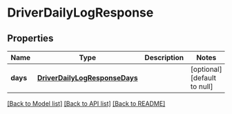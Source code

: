 # DriverDailyLogResponse

## Properties
Name | Type | Description | Notes
------------ | ------------- | ------------- | -------------
**days** | [**DriverDailyLogResponseDays**](DriverDailyLogResponse_days.md) |  | [optional] [default to null]

[[Back to Model list]](../README.md#documentation-for-models) [[Back to API list]](../README.md#documentation-for-api-endpoints) [[Back to README]](../README.md)


